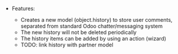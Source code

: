 - Features:

  - Creates a new model (object.history) to store user comments, separated from standard Odoo chatter/messaging system
  - The new history will not be deleted periodically
  - The history items can be added by using an action (wizard)
  - TODO: link history with partner model
